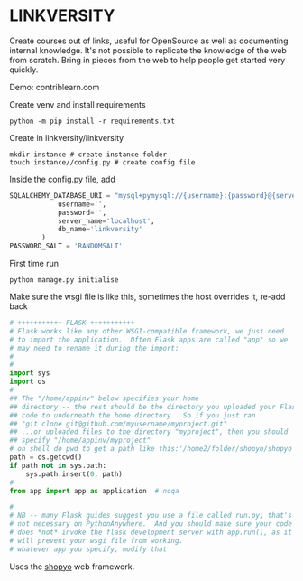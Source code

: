 
# LINKVERSITY

Create courses out of links, useful for OpenSource as well as documenting internal knowledge. It's not possible to replicate the knowledge of the web from scratch. Bring in pieces from the web to help people get started very quickly.

Demo: contriblearn.com

Create venv and install requirements


```
python -m pip install -r requirements.txt 
```


Create in linkversity/linkversity

```
mkdir instance # create instance folder
touch instance//config.py # create config file
```

Inside the config.py file, add

```python
SQLALCHEMY_DATABASE_URI = "mysql+pymysql://{username}:{password}@{server_name}/{db_name}".format(
            username='',
            password='',
            server_name='localhost',
            db_name='linkversity'
        )
PASSWORD_SALT = 'RANDOMSALT'
```

First time run


```
python manage.py initialise
```

Make sure the wsgi file is like this, sometimes the host overrides it, re-add back

```python
# +++++++++++ FLASK +++++++++++
# Flask works like any other WSGI-compatible framework, we just need
# to import the application.  Often Flask apps are called "app" so we
# may need to rename it during the import:
#
#
import sys
import os
#
## The "/home/appinv" below specifies your home
## directory -- the rest should be the directory you uploaded your Flask
## code to underneath the home directory.  So if you just ran
## "git clone git@github.com/myusername/myproject.git"
## ...or uploaded files to the directory "myproject", then you should
## specify "/home/appinv/myproject"
# on shell do pwd to get a path like this:'/home2/folder/shopyo/shopyo' set path to this
path = os.getcwd()
if path not in sys.path:
    sys.path.insert(0, path)
#
from app import app as application  # noqa

#
# NB -- many Flask guides suggest you use a file called run.py; that's
# not necessary on PythonAnywhere.  And you should make sure your code
# does *not* invoke the flask development server with app.run(), as it
# will prevent your wsgi file from working.
# whatever app you specify, modify that
```



Uses the [shopyo](https://github.com/shopyo/shopyo) web framework.
